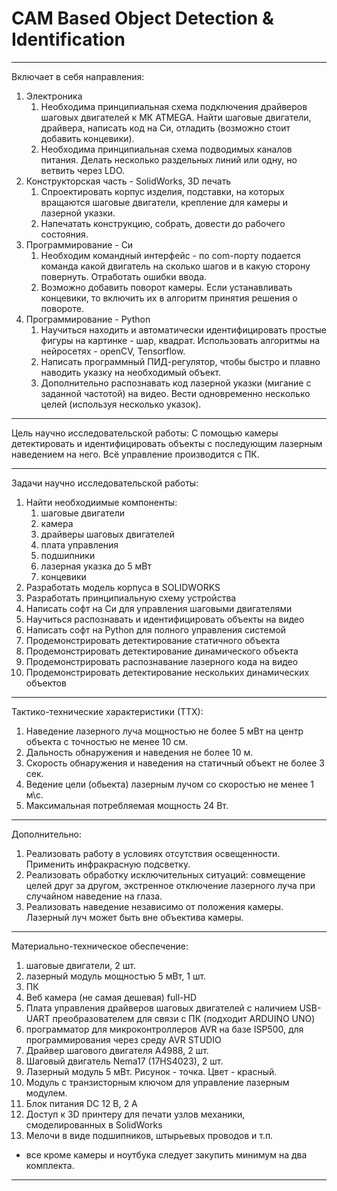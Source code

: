# CAM Based Object Detection & Identification

* * *
Включает в себя направления:
1. Электроника
	1. Необходима принципиальная схема подключения драйверов шаговых двигателей к МК ATMEGA. Найти шаговые двигатели, драйвера, написать код на Си, отладить (возможно стоит добавить концевики). 
	2. Необходима принципиальная схема подводимых каналов питания. Делать несколько раздельных линий или одну, но ветвить через LDO.
3. Конструкторская часть - SolidWorks, 3D печать
	1. Спроектировать корпус изделия, подставки, на которых вращаются шаговые двигатели, крепление для камеры и лазерной указки.
	2. Напечатать конструкцию, собрать, довести до рабочего состояния.
5. Программирование - Си
	1. Необходим командный интерфейс - по com-порту подается команда какой двигатель на сколько шагов и в какую сторону повернуть. Отработать ошибки ввода.
	2. Возможно добавить поворот камеры. Если устанавливать концевики, то включить их в алгоритм принятия решения о повороте.
7. Программирование - Python
	1. Научиться находить и автоматически идентифицировать простые фигуры на картинке - шар, квадрат. Использовать алгоритмы на нейросетях - openCV, Tensorflow.
	3. Написать программный ПИД-регулятор, чтобы быстро и плавно наводить указку на необходимый объект.
	4. Дополнительно распознавать код лазерной указки (мигание с заданной частотой) на видео. Вести одновременно несколько целей (используя несколько указок).
* * *
Цель научно исследовательской работы:
С помощью камеры детектировать и идентифицировать объекты с последующим лазерным наведением на него. Всё управление производится с ПК. 
* * *
Задачи научно исследовательской работы:
1. Найти необходиимые компоненты:
	1. шаговые двигатели
	2. камера
	3. драйверы шаговых двигателей
	4. плата управления
	6. подшипники
	7. лазерная указка до 5 мВт
	8. концевики
2. Разработать модель корпуса в SOLIDWORKS
3. Разработать принципиальную схему устройства
4. Написать софт на Си для управления шаговыми двигателями
5. Научиться распознавать и идентифицировать объекты на видео
6. Написать софт на Python для полного управления системой
7. Продемонстрировать детектирование статичного объекта
8. Продемонстрировать детектирование динамического объекта
9. Продемонстрировать распознавание лазерного кода на видео
10. Продемонстрировать детектирование нескольких динамических объектов
* * *
Тактико-технические характеристики (ТТХ):
1. Наведение лазерного луча мощностью не более 5 мВт на центр объекта с точностью не менее 10 см.
3. Дальность обнаружения и наведения не более 10 м.
4. Скорость обнаружения и наведения на статичный объект не более 3 сек.
5. Ведение цели (обьекта) лазерным лучом со скоростью не менее 1 м\с.
6. Максимальная потребляемая мощность 24 Вт.
* * *
Дополнительно:
1. Реализовать работу в условиях отсутствия освещенности. Применить инфракрасную подсветку.
3. Реализовать обработку исключительных ситуаций: совмещение целей друг за другом, экстренное отключение лазерного луча при случайном наведение на глаза.
4. Реализовать наведение независимо от положения камеры. Лазерный луч может быть вне объектива камеры.
* * *
Материально-техническое обеспечение:
1. шаговые двигатели, 2 шт.
2. лазерный модуль мощностью 5 мВт, 1 шт.
3. ПК
4. Веб камера (не самая дешевая) full-HD
5. Плата управления драйверов шаговых двигателей с наличием USB-UART преобразователем для связи с ПК (подходит ARDUINO UNO)
6. программатор для микроконтроллеров AVR на базе ISP500, для программирования через среду AVR STUDIO
7. Драйвер шагового двигателя A4988, 2 шт.
8. Шаговый двигатель Nema17 (17HS4023), 2 шт.
9. Лазерный модуль 5 мВт. Рисунок - точка. Цвет - красный.
10. Модуль с транзисторным ключом для управление лазерным модулем. 
11. Блок питания DC 12 В, 2 А
12. Доступ к 3D принтеру для печати узлов механики, смоделированных в SolidWorks
13. Мелочи в виде подшипников, штырьевых проводов и т.п.
* все кроме камеры и ноутбука следует закупить минимум на два комплекта.
* * *
